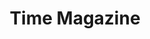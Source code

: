 ---
attached_gallery: gallery/time.md
collection_archive: false
collection_awards: []
collection_category:
  - Exhibited Works 
  - Workplace
  - Travel
  - Environments
  - Portraits
  - Environments
  - Travel
  - Color
  - Reportage
  - Editorial
collection_content: >-
  “_As Grand Canyon National Park Turns 100, Its’ Chief Ranger Plans for the
  Next Century_.” These new works pay homage to American Romanticism and
  celebrate the west as I photograph head ranger Mathew Vandzura at Grandeur
  Point on the South Rim as a nod to Teddy Roosevelt’s legacy of conservation.


  Vandzura talks at length about modernizing an ancient natural wonder, the park
  system’s responsibility to the public, the recent government shutdown, and
  exploring every possible option before limiting visitation to the 6.4 million
  annual park-goers.


  Interview by Lily Rothman, assigned by Kim Bubello.
collection_cover: https://d1sf55qlb7p6hz.cloudfront.net/timeGC-5.jpg
collection_cover_mobile: https://d1sf55qlb7p6hz.cloudfront.net/verticalcovers-10.jpg
collection_description: >-
  _“As Grand Canyon National Park Turns 100, Its’ Chief Ranger Plans for the
  Next Century.”_ A nod to Teddy Roosevelt’s legacy of conservation, these works
  pay homage to American Romanticism as I photograph head ranger Mathew Vandzura
  in the historic Kolb House and South Rim of the Canyon.


  Showcased at the _Grand Canyon National Park 100_ exhibition at Etherton
  Gallery, this work served as a contemporary counterpoint to the historical
  works of Ansel Adams, Lee Friedlander, William Bell, and Barry Goldwater. 
collection_filter: Commissioned + Stock
collection_hidden: false
collection_meta: "Grand Canyon 100th Anniversary\_"
collection_press: []
collection_preview:
  - https://d1sf55qlb7p6hz.cloudfront.net/gc_covers-4.jpg
  - https://d1sf55qlb7p6hz.cloudfront.net/gc_covers-2.jpg
  - https://d1sf55qlb7p6hz.cloudfront.net/gc_covers-1.jpg
  - https://d1sf55qlb7p6hz.cloudfront.net/gc_covers-3.jpg
cover_image: https://d1sf55qlb7p6hz.cloudfront.net/social-12.jpg
date: 
hide_footer: false
layout: blocks
logo: 
navigation_theme: white
px_extra: true
slug: time-magazine-grand-canyon-100th-anniversary
theme_color: EEDDDD
theme_color_all_works: FFBABA
title: Time Magazine
collection_exhibition:
  - content: |-
      **2019**  
      _Grand Canyon National Park 100_  
      Etherton Gallery  
      Tucson, AZ (Group Show)
    template: popup-text-element
collection_blocks:
  - _bookshop_name: collections/media-row-start
    row_alignment: between
  - _bookshop_name: collections/media-element 
    color: C2A282
    image: https://d1sf55qlb7p6hz.cloudfront.net/timeGC-1b.jpg
    margin_left: 20
    margin_right: 0
    margin_y: 100
    width: 60
  - _bookshop_name: collections/media-row
    row_alignment: between
  - _bookshop_name: collections/media-element 
    color: DFEBEF
    image: https://d1sf55qlb7p6hz.cloudfront.net/timeGC-2.jpg
    margin_left: 10
    margin_y: 100
    width: 45
  - _bookshop_name: collections/media-element
    align_y: start
    color: CDB882
    image: https://d1sf55qlb7p6hz.cloudfront.net/timeGC-17-1.jpg
    margin_left: 0
    margin_right: 20
    margin_y: 700
    width: 20
  - _bookshop_name: collections/media-row
    row_alignment: between
  - _bookshop_name: collections/media-element 
    color: D8A6C7
    image: https://d1sf55qlb7p6hz.cloudfront.net/timeGC-4.jpg
    margin_left: 40
    margin_right: 0
    margin_y: 100
    width: 33
  - _bookshop_name: collections/media-row
    row_alignment: between
  - _bookshop_name: collections/media-element 
    color: EEDDDD
    image: https://d1sf55qlb7p6hz.cloudfront.net/timeGC-5.jpg
    margin_left: 25
    margin_y: 100
    width: 55
  - _bookshop_name: collections/media-row
    row_alignment: between
  - _bookshop_name: collections/media-element 
    color: F1B88C
    image: https://d1sf55qlb7p6hz.cloudfront.net/timeGC-6.jpg
    margin_left: 10
    margin_y: 100
    width: 30
  - _bookshop_name: collections/media-element 
    color: CFC78C
    image: https://d1sf55qlb7p6hz.cloudfront.net/timeGC-7.jpg
    margin_right: 10
    margin_y: 400
    width: 45
  - _bookshop_name: collections/media-row
    row_alignment: between
  - _bookshop_name: collections/media-element 
    color: C6A5C1
    image: https://d1sf55qlb7p6hz.cloudfront.net/timeGC-8.jpg
    margin_left: 5
    margin_right: 0
    margin_y: 100
    width: 90
  - _bookshop_name: collections/media-row
    row_alignment: between
  - _bookshop_name: collections/media-element 
    color: D4E8FF
    image: https://d1sf55qlb7p6hz.cloudfront.net/timeGC-9.jpg
    margin_left: 10
    margin_y: 400
    width: 40
  - _bookshop_name: collections/media-element 
    color: FAE386
    image: https://d1sf55qlb7p6hz.cloudfront.net/timeGC-10.jpg
    margin_left: 0
    margin_right: 10
    margin_y: 200
    width: 20
  - _bookshop_name: collections/media-row
    row_alignment: between
  - _bookshop_name: collections/media-element 
    color: EED8CA
    image: https://d1sf55qlb7p6hz.cloudfront.net/timeGC-11.jpg
    margin_left: 15
    margin_right: 15
    margin_y: 200
    width: 60
  - _bookshop_name: collections/media-row
    row_alignment: between
  - _bookshop_name: collections/media-element 
    color: E5DCD0
    image: https://d1sf55qlb7p6hz.cloudfront.net/timeGC-12.jpg
    margin_left: 60
    margin_y: 100
    width: 30
  - _bookshop_name: collections/media-row
    row_alignment: between
  - _bookshop_name: collections/media-element
    align_y: start
    color: E8F3F3
    image: https://d1sf55qlb7p6hz.cloudfront.net/timeGC-13b-single.jpg
    margin_left: 20
    margin_right: 0
    margin_y: 100
    width: 30
  - _bookshop_name: collections/media-element
    align_y: start
    color: F9EAE0
    image: https://d1sf55qlb7p6hz.cloudfront.net/timeGC-13c-single.jpg
    margin_left: 0
    margin_right: 20
    margin_y: 100
    width: 30
  - _bookshop_name: collections/media-row
    row_alignment: between
  - _bookshop_name: collections/media-element 
    color: D2A872
    image: https://d1sf55qlb7p6hz.cloudfront.net/timeGC-14.jpg
    margin_left: 5
    margin_right: 0
    margin_y: 100
    width: 50
  - _bookshop_name: collections/media-row
    row_alignment: between
  - _bookshop_name: collections/media-element 
    color: EED4C4
    image: https://d1sf55qlb7p6hz.cloudfront.net/timeGC-3.jpg
    margin_left: 10
    margin_right: 0
    margin_y: 100
    width: 25
  - _bookshop_name: collections/media-element 
    color: CFB699
    image: https://d1sf55qlb7p6hz.cloudfront.net/timeGC-15.jpg
    margin_right: 25
    margin_y: 400
    width: 33
  - _bookshop_name: collections/media-row
    row_alignment: between
  - _bookshop_name: collections/media-element 
    color: EFDEC3
    image: https://d1sf55qlb7p6hz.cloudfront.net/timeGC-16.jpg
    margin_left: 20
    margin_right: 20
    margin_y: 100
    width: 60
  - _bookshop_name: collections/media-row-end
---